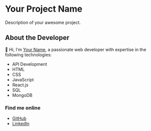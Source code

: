# Your Project Name

Description of your awesome project.

## About the Developer

👋 Hi, I'm [Your Name](https://github.com/your-username), a passionate web developer with expertise in the following technologies:

- API Development
- HTML
- CSS
- JavaScript
- React.js
- SQL
- MongoDB

### Find me online

- [GitHub](https://github.com/your-username)
- [LinkedIn](https://www.linkedin.com/in/your-linkedin-profile)

